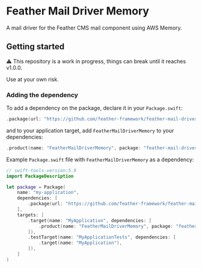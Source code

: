 # Feather Mail Driver Memory

A mail driver for the Feather CMS mail component using AWS Memory.

## Getting started

⚠️ This repository is a work in progress, things can break until it reaches v1.0.0. 

Use at your own risk.

### Adding the dependency

To add a dependency on the package, declare it in your `Package.swift`:

```swift
.package(url: "https://github.com/feather-framework/feather-mail-driver-memory.git", .upToNextMinor(from: "0.2.0")),
```

and to your application target, add `FeatherMailDriverMemory` to your dependencies:

```swift
.product(name: "FeatherMailDriverMemory", package: "feather-mail-driver-memory")
```

Example `Package.swift` file with `FeatherMailDriverMemory` as a dependency:

```swift
// swift-tools-version:5.9
import PackageDescription

let package = Package(
    name: "my-application",
    dependencies: [
        .package(url: "https://github.com/feather-framework/feather-mail-driver-memory.git", .upToNextMinor(from: "0.2.0")),
    ],
    targets: [
        .target(name: "MyApplication", dependencies: [
            .product(name: "FeatherMailDriverMemory", package: "feather-mail-driver-memory")
        ]),
        .testTarget(name: "MyApplicationTests", dependencies: [
            .target(name: "MyApplication"),
        ]),
    ]
)
```

